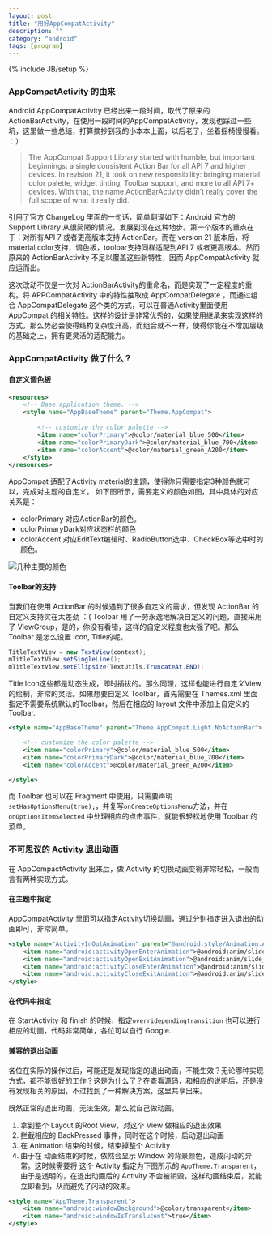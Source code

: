 ```yaml
---
layout: post
title: "用好AppCompatActivity"
description: ""
category: "android"
tags: [program]
---
```

{% include JB/setup %}

### AppCompatActivity 的由来

Android AppCompatActivity 已经出来一段时间，取代了原来的 ActionBarActivity，在使用一段时间的AppCompatActivity，发现也踩过一些坑，这里做一些总结，打算摘抄到我的小本本上面，以后老了，坐着摇椅慢慢看。 ：）

> The AppCompat Support Library started with humble, but important beginnings: a single consistent Action Bar for all API 7 and higher devices. In revision 21, it took on new responsibility: bringing material color palette, widget tinting, Toolbar support, and more to all API 7+ devices. With that, the name ActionBarActivity didn’t really cover the full scope of what it really did.

引用了官方 ChangeLog 里面的一句话，简单翻译如下：Android 官方的 Support Library 从很简陋的情况，发展到现在这种地步。第一个版本的重点在于：对所有API 7 或者更高版本支持 ActionBar。而在 version 21 版本后，将material color支持，调色板，toolbar支持同样适配到API 7 或者更高版本。然而原来的 ActionBarActivity 不足以覆盖这些新特性，因而 AppCompatActivity 就应运而出。

这次改动不仅是一次对 ActionBarActivity的重命名，而是实现了一定程度的重构。将 APPCompatActivity 中的特性抽取成 AppCompatDelegate ，而通过组合 AppCompatDelegate 这个类的方式，可以在普通Activity里面使用 AppCompat 的相关特性。这样的设计是非常优秀的，如果使用继承来实现这样的方式，那么势必会使得结构复杂度升高，而组合就不一样，使得你能在不增加层级的基础之上，拥有更灵活的适配能力。

### AppCompatActivity 做了什么？

#### 自定义调色板

```xml
<resources>
    <!-- Base application theme. -->
    <style name="AppBaseTheme" parent="Theme.AppCompat">
 
        <!-- customize the color palette -->
        <item name="colorPrimary">@color/material_blue_500</item>
        <item name="colorPrimaryDark">@color/material_blue_700</item>
        <item name="colorAccent">@color/material_green_A200</item>
    </style>
</resources>
```

AppCompat 适配了Activity material的主题，使得你只需要指定3种颜色就可以，完成对主题的自定义。
如下图所示，需要定义的颜色如图，其中具体的对应关系是：

* colorPrimary 对应ActionBar的颜色。
* colorPrimaryDark对应状态栏的颜色
* colorAccent 对应EditText编辑时、RadioButton选中、CheckBox等选中时的颜色。

![几种主要的颜色](http://www.jcodecraeer.com/uploads/20150430/1430371625123828.png)

#### Toolbar的支持

当我们在使用 ActionBar 的时候遇到了很多自定义的需求，但发现 ActionBar 的自定义支持实在太差劲 ：(
Toolbar 用了一劳永逸地解决自定义的问题，直接采用了 ViewGroup，是的，你没有看错，这样的自定义程度也太强了吧。那么 Toolbar 是怎么设置 Icon, Title的呢。

```java
TitleTextView = new TextView(context);
mTitleTextView.setSingleLine();
mTitleTextView.setEllipsize(TextUtils.TruncateAt.END);
```
Title Icon这些都是动态生成，即时插拔的。那么同理，这样也能进行自定义View的绘制，非常的灵活。如果想要自定义 Toolbar，首先需要在 Themes.xml 里面指定不需要系统默认的Toolbar，然后在相应的 layout 文件中添加上自定义的 Toolbar.

```xml
<style name="AppBaseTheme" parent="Theme.AppCompat.Light.NoActionBar">

	<!-- customize the color palette -->
	<item name="colorPrimary">@color/material_blue_500</item>
	<item name="colorPrimaryDark">@color/material_blue_700</item>
	<item name="colorAccent">@color/material_green_A200</item>

</style>
```

而 Toolbar 也可以在 Fragment 中使用，只需要声明`setHasOptionsMenu(true);`，并复写`onCreateOptionsMenu`方法，并在 `onOptionsItemSelected` 中处理相应的点击事件，就能很轻松地使用 Toolbar 的菜单。

### 不可思议的 Activity 退出动画

在 AppCompactActivity 出来后，做 Activity 的切换动画变得非常轻松，一般而言有两种实现方式。

#### 在主题中指定

<item name="android:windowAnimationStyle"></item> AppCompatActivity 里面可以指定Activity切换动画，通过分别指定进入退出的动画即可，非常简单。

```xml
<style name="ActivityInOutAnimation" parent="@android:style/Animation.Activity">
	<item name="android:activityOpenEnterAnimation">@android:anim/slide_in_left</item>
	<item name="android:activityOpenExitAnimation">@android:anim/slide_out_right</item>
	<item name="android:activityCloseEnterAnimation">@android:anim/slide_in_left</item>
	<item name="android:activityCloseExitAnimation">@android:anim/slide_out_right</item>
</style>
```

#### 在代码中指定

在 StartActivity 和 finish 的时候，指定`overridependingtransition` 也可以进行相应的动画，代码非常简单，各位可以自行 Google.

#### 兼容的退出动画

各位在实际的操作过后，可能还是发现指定的退出动画，不能生效？无论哪种实现方式，都不能很好的工作？这是为什么了？在查看源码，和相应的说明后，还是没有发现相关的原因，不过找到了一种解决方案，这里共享出来。

既然正常的退出动画，无法生效，那么就自己做动画。

1. 拿到整个 Layout 的Root View，对这个 View 做相应的退出效果
2. 拦截相应的 BackPressed 事件，同时在这个时候，启动退出动画
3. 在 Animation 结束的时候，结束掉整个 Activity
4. 由于在 动画结束的时候，依然会显示 Window 的背景颜色，造成闪动的异常。这时候需要将 这个 Activity 指定为下图所示的 `AppTheme.Transparent`，由于是透明的，在退出动画后的 Activity 不会被销毁，这样动画结束后，就能立即看到，从而避免了闪动的效果。

```xml
<style name="AppTheme.Transparent">
	<item name="android:windowBackground">@color/transparent</item>
	<item name="android:windowIsTranslucent">true</item>
</style>
```